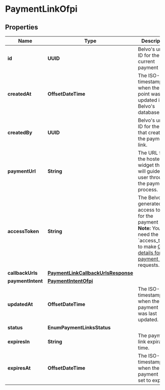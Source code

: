 

# PaymentLinkOfpi


## Properties

| Name | Type | Description | Notes |
|------------ | ------------- | ------------- | -------------|
|**id** | **UUID** | Belvo&#39;s unique ID for the current payment link. |  |
|**createdAt** | **OffsetDateTime** | The ISO-8601 timestamp of when the data point was last updated in Belvo&#39;s database. |  |
|**createdBy** | **UUID** | Belvo&#39;s unique ID for the user that created the payment link. |  |
|**paymentUrl** | **String** | The URL for the hosted-widget that will guide your user through the payments process. |  |
|**accessToken** | **String** | The Belvo-generated access token for the payment link.  **Note:** You&#39;ll need the &#x60;access_token&#x60; to make [Get details for a payment link](https://developers.belvo.com/reference/detailcreatepaymentlink) requests. |  [optional] |
|**callbackUrls** | [**PaymentLinkCallbackUrlsResponse**](PaymentLinkCallbackUrlsResponse.md) |  |  |
|**paymentIntent** | [**PaymentIntentOfpi**](PaymentIntentOfpi.md) |  |  [optional] |
|**updatedAt** | **OffsetDateTime** | The ISO-8601 timestamp of when the payment link was last updated.  |  [optional] |
|**status** | **EnumPaymentLinksStatus** |  |  |
|**expiresIn** | **String** | The payment link expiration time.   |  |
|**expiresAt** | **OffsetDateTime** | The ISO-8601 timestamp of when the payment link is set to expire.  |  |



